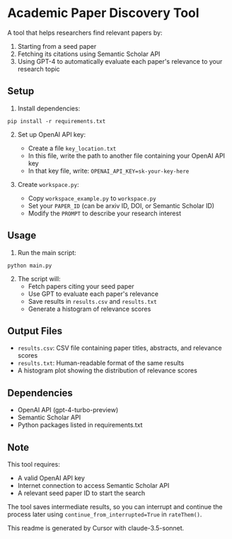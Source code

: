 # Academic Paper Discovery Tool

A tool that helps researchers find relevant papers by:
1. Starting from a seed paper
2. Fetching its citations using Semantic Scholar API
3. Using GPT-4 to automatically evaluate each paper's relevance to your research topic

## Setup

1. Install dependencies:
````
pip install -r requirements.txt
````

2. Set up OpenAI API key:
   - Create a file `key_location.txt`
   - In this file, write the path to another file containing your OpenAI API key
   - In that key file, write: `OPENAI_API_KEY=sk-your-key-here`

3. Create `workspace.py`:
   - Copy `workspace_example.py` to `workspace.py`
   - Set your `PAPER_ID` (can be arxiv ID, DOI, or Semantic Scholar ID)
   - Modify the `PROMPT` to describe your research interest

## Usage

1. Run the main script:
````
python main.py
````

2. The script will:
   - Fetch papers citing your seed paper
   - Use GPT to evaluate each paper's relevance
   - Save results in `results.csv` and `results.txt`
   - Generate a histogram of relevance scores

## Output Files

- `results.csv`: CSV file containing paper titles, abstracts, and relevance scores
- `results.txt`: Human-readable format of the same results
- A histogram plot showing the distribution of relevance scores

## Dependencies

- OpenAI API (gpt-4-turbo-preview)
- Semantic Scholar API
- Python packages listed in requirements.txt

## Note

This tool requires:
- A valid OpenAI API key
- Internet connection to access Semantic Scholar API
- A relevant seed paper ID to start the search

The tool saves intermediate results, so you can interrupt and continue the process later using `continue_from_interrupted=True` in `rateThem()`. 

This readme is generated by Cursor with claude-3.5-sonnet.  
